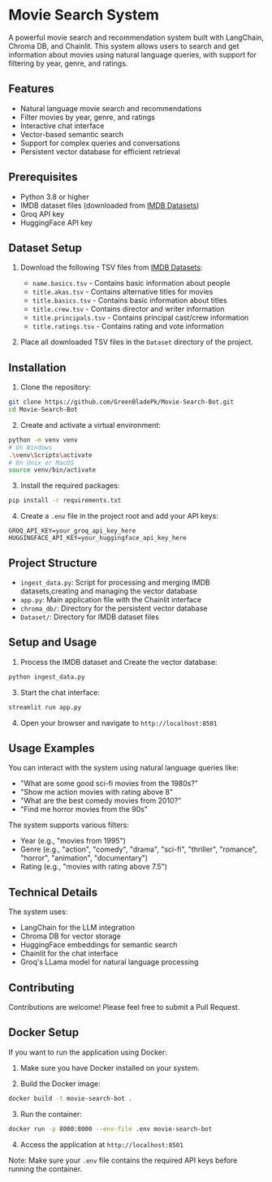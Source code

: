 # Movie Search System

A powerful movie search and recommendation system built with LangChain, Chroma DB, and Chainlit. This system allows users to search and get information about movies using natural language queries, with support for filtering by year, genre, and ratings.

## Features

- Natural language movie search and recommendations
- Filter movies by year, genre, and ratings
- Interactive chat interface
- Vector-based semantic search
- Support for complex queries and conversations
- Persistent vector database for efficient retrieval

## Prerequisites

- Python 3.8 or higher
- IMDB dataset files (downloaded from [IMDB Datasets](https://datasets.imdbws.com/))
- Groq API key
- HuggingFace API key

## Dataset Setup

1. Download the following TSV files from [IMDB Datasets](https://datasets.imdbws.com/):
   - `name.basics.tsv` - Contains basic information about people
   - `title.akas.tsv` - Contains alternative titles for movies
   - `title.basics.tsv` - Contains basic information about titles
   - `title.crew.tsv` - Contains director and writer information
   - `title.principals.tsv` - Contains principal cast/crew information
   - `title.ratings.tsv` - Contains rating and vote information

2. Place all downloaded TSV files in the `Dataset` directory of the project.

## Installation

1. Clone the repository:
```bash
git clone https://github.com/GreenBladePk/Movie-Search-Bot.git
cd Movie-Search-Bot
```

2. Create and activate a virtual environment:
```bash
python -m venv venv
# On Windows
.\venv\Scripts\activate
# On Unix or MacOS
source venv/bin/activate
```

3. Install the required packages:
```bash
pip install -r requirements.txt
```

4. Create a `.env` file in the project root and add your API keys:
```
GROQ_API_KEY=your_groq_api_key_here
HUGGINGFACE_API_KEY=your_huggingface_api_key_here
```

## Project Structure

- `ingest_data.py`: Script for processing and merging IMDB datasets,creating and managing the vector database
- `app.py`: Main application file with the Chainlit interface
- `chroma_db/`: Directory for the persistent vector database
- `Dataset/`: Directory for IMDB dataset files

## Setup and Usage

1. Process the IMDB dataset and Create the vector database:
```bash
python ingest_data.py
```

3. Start the chat interface:
```bash
streamlit run app.py
```

4. Open your browser and navigate to `http://localhost:8501`

## Usage Examples

You can interact with the system using natural language queries like:

- "What are some good sci-fi movies from the 1980s?"
- "Show me action movies with rating above 8"
- "What are the best comedy movies from 2010?"
- "Find me horror movies from the 90s"

The system supports various filters:
- Year (e.g., "movies from 1995")
- Genre (e.g., "action", "comedy", "drama", "sci-fi", "thriller", "romance", "horror", "animation", "documentary")
- Rating (e.g., "movies with rating above 7.5")

## Technical Details

The system uses:
- LangChain for the LLM integration
- Chroma DB for vector storage
- HuggingFace embeddings for semantic search
- Chainlit for the chat interface
- Groq's LLama model for natural language processing

## Contributing

Contributions are welcome! Please feel free to submit a Pull Request.

## Docker Setup

If you want to run the application using Docker:

1. Make sure you have Docker installed on your system.

2. Build the Docker image:
```bash
docker build -t movie-search-bot .
```

3. Run the container:
```bash
docker run -p 8000:8000 --env-file .env movie-search-bot
```

4. Access the application at `http://localhost:8501`

Note: Make sure your `.env` file contains the required API keys before running the container.


